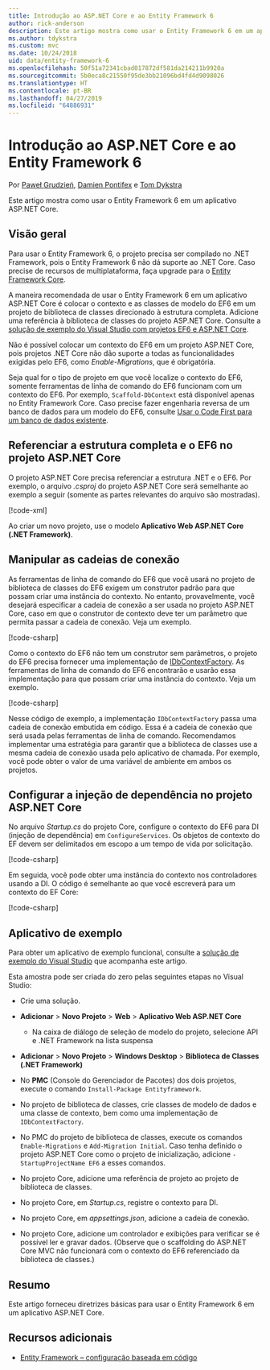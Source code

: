 ```yaml
---
title: Introdução ao ASP.NET Core e ao Entity Framework 6
author: rick-anderson
description: Este artigo mostra como usar o Entity Framework 6 em um aplicativo ASP.NET Core.
ms.author: tdykstra
ms.custom: mvc
ms.date: 10/24/2018
uid: data/entity-framework-6
ms.openlocfilehash: 50f51a72341cbad017872df581da214211b9920a
ms.sourcegitcommit: 5b0eca8c21550f95de3bb21096bd4fd4d9098026
ms.translationtype: HT
ms.contentlocale: pt-BR
ms.lasthandoff: 04/27/2019
ms.locfileid: "64886931"
---
```

# <a name="get-started-with-aspnet-core-and-entity-framework-6"></a>Introdução ao ASP.NET Core e ao Entity Framework 6

Por [Paweł Grudzień](https://github.com/pgrudzien12), [Damien Pontifex](https://github.com/DamienPontifex) e [Tom Dykstra](https://github.com/tdykstra)

Este artigo mostra como usar o Entity Framework 6 em um aplicativo ASP.NET Core.

## <a name="overview"></a>Visão geral

Para usar o Entity Framework 6, o projeto precisa ser compilado no .NET Framework, pois o Entity Framework 6 não dá suporte ao .NET Core. Caso precise de recursos de multiplataforma, faça upgrade para o [Entity Framework Core](/ef/).

A maneira recomendada de usar o Entity Framework 6 em um aplicativo ASP.NET Core é colocar o contexto e as classes de modelo do EF6 em um projeto de biblioteca de classes direcionado à estrutura completa. Adicione uma referência à biblioteca de classes do projeto ASP.NET Core. Consulte a [solução de exemplo do Visual Studio com projetos EF6 e ASP.NET Core](https://github.com/aspnet/AspNetCore.Docs/tree/master/aspnetcore/data/entity-framework-6/sample/).

Não é possível colocar um contexto do EF6 em um projeto ASP.NET Core, pois projetos .NET Core não dão suporte a todas as funcionalidades exigidas pelo EF6, como *Enable-Migrations*, que é obrigatória.

Seja qual for o tipo de projeto em que você localize o contexto do EF6, somente ferramentas de linha de comando do EF6 funcionam com um contexto do EF6. Por exemplo, `Scaffold-DbContext` está disponível apenas no Entity Framework Core. Caso precise fazer engenharia reversa de um banco de dados para um modelo do EF6, consulte [Usar o Code First para um banco de dados existente](https://msdn.microsoft.com/jj200620).

## <a name="reference-full-framework-and-ef6-in-the-aspnet-core-project"></a>Referenciar a estrutura completa e o EF6 no projeto ASP.NET Core

O projeto ASP.NET Core precisa referenciar a estrutura .NET e o EF6. Por exemplo, o arquivo *.csproj* do projeto ASP.NET Core será semelhante ao exemplo a seguir (somente as partes relevantes do arquivo são mostradas).

[!code-xml[](entity-framework-6/sample/MVCCore/MVCCore.csproj?range=3-9&highlight=2)]

Ao criar um novo projeto, use o modelo **Aplicativo Web ASP.NET Core (.NET Framework)**.

## <a name="handle-connection-strings"></a>Manipular as cadeias de conexão

As ferramentas de linha de comando do EF6 que você usará no projeto de biblioteca de classes do EF6 exigem um construtor padrão para que possam criar uma instância do contexto. No entanto, provavelmente, você desejará especificar a cadeia de conexão a ser usada no projeto ASP.NET Core, caso em que o construtor de contexto deve ter um parâmetro que permita passar a cadeia de conexão. Veja um exemplo.

[!code-csharp[](entity-framework-6/sample/EF6/SchoolContext.cs?name=snippet_Constructor)]

Como o contexto do EF6 não tem um construtor sem parâmetros, o projeto do EF6 precisa fornecer uma implementação de [IDbContextFactory](https://msdn.microsoft.com/library/hh506876). As ferramentas de linha de comando do EF6 encontrarão e usarão essa implementação para que possam criar uma instância do contexto. Veja um exemplo.

[!code-csharp[](entity-framework-6/sample/EF6/SchoolContextFactory.cs?name=snippet_IDbContextFactory)]

Nesse código de exemplo, a implementação `IDbContextFactory` passa uma cadeia de conexão embutida em código. Essa é a cadeia de conexão que será usada pelas ferramentas de linha de comando. Recomendamos implementar uma estratégia para garantir que a biblioteca de classes use a mesma cadeia de conexão usada pelo aplicativo de chamada. Por exemplo, você pode obter o valor de uma variável de ambiente em ambos os projetos.

## <a name="set-up-dependency-injection-in-the-aspnet-core-project"></a>Configurar a injeção de dependência no projeto ASP.NET Core

No arquivo *Startup.cs* do projeto Core, configure o contexto do EF6 para DI (injeção de dependência) em `ConfigureServices`. Os objetos de contexto do EF devem ser delimitados em escopo a um tempo de vida por solicitação.

[!code-csharp[](entity-framework-6/sample/MVCCore/Startup.cs?name=snippet_ConfigureServices&highlight=5)]

Em seguida, você pode obter uma instância do contexto nos controladores usando a DI. O código é semelhante ao que você escreverá para um contexto do EF Core:

[!code-csharp[](entity-framework-6/sample/MVCCore/Controllers/StudentsController.cs?name=snippet_ContextInController)]

## <a name="sample-application"></a>Aplicativo de exemplo

Para obter um aplicativo de exemplo funcional, consulte a [solução de exemplo do Visual Studio](https://github.com/aspnet/AspNetCore.Docs/tree/master/aspnetcore/data/entity-framework-6/sample/) que acompanha este artigo.

Esta amostra pode ser criada do zero pelas seguintes etapas no Visual Studio:

* Crie uma solução.

* **Adicionar** > **Novo Projeto** > **Web** > **Aplicativo Web ASP.NET Core**
  * Na caixa de diálogo de seleção de modelo do projeto, selecione API e .NET Framework na lista suspensa

* **Adicionar** > **Novo Projeto** > **Windows Desktop** > **Biblioteca de Classes (.NET Framework)**

* No **PMC** (Console do Gerenciador de Pacotes) dos dois projetos, execute o comando `Install-Package Entityframework`.

* No projeto de biblioteca de classes, crie classes de modelo de dados e uma classe de contexto, bem como uma implementação de `IDbContextFactory`.

* No PMC do projeto de biblioteca de classes, execute os comandos `Enable-Migrations` e `Add-Migration Initial`. Caso tenha definido o projeto ASP.NET Core como o projeto de inicialização, adicione `-StartupProjectName EF6` a esses comandos.

* No projeto Core, adicione uma referência de projeto ao projeto de biblioteca de classes.

* No projeto Core, em *Startup.cs*, registre o contexto para DI.

* No projeto Core, em *appsettings.json*, adicione a cadeia de conexão.

* No projeto Core, adicione um controlador e exibições para verificar se é possível ler e gravar dados. (Observe que o scaffolding do ASP.NET Core MVC não funcionará com o contexto do EF6 referenciado da biblioteca de classes.)

## <a name="summary"></a>Resumo

Este artigo forneceu diretrizes básicas para usar o Entity Framework 6 em um aplicativo ASP.NET Core.

## <a name="additional-resources"></a>Recursos adicionais

* [Entity Framework – configuração baseada em código](https://msdn.microsoft.com/data/jj680699.aspx)
